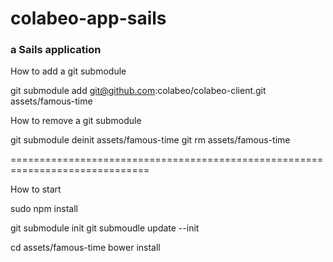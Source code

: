 # colabeo-app-sails
### a Sails application

How to add a git submodule

git submodule add git@github.com:colabeo/colabeo-client.git assets/famous-time

How to remove a git submodule

git submodule deinit assets/famous-time
git rm assets/famous-time

==============================================================================

How to start

sudo npm install

git submodule init
git submoudle update --init

cd assets/famous-time
bower install

